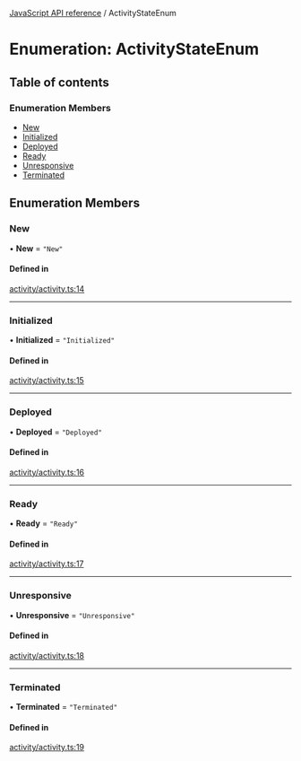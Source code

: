 [JavaScript API reference](../README) / ActivityStateEnum

# Enumeration: ActivityStateEnum

## Table of contents

### Enumeration Members

- [New](ActivityStateEnum#new)
- [Initialized](ActivityStateEnum#initialized)
- [Deployed](ActivityStateEnum#deployed)
- [Ready](ActivityStateEnum#ready)
- [Unresponsive](ActivityStateEnum#unresponsive)
- [Terminated](ActivityStateEnum#terminated)

## Enumeration Members

### New

• **New** = ``"New"``

#### Defined in

[activity/activity.ts:14](https://github.com/golemfactory/yajsapi/blob/3969026/yajsapi/activity/activity.ts#L14)

___

### Initialized

• **Initialized** = ``"Initialized"``

#### Defined in

[activity/activity.ts:15](https://github.com/golemfactory/yajsapi/blob/3969026/yajsapi/activity/activity.ts#L15)

___

### Deployed

• **Deployed** = ``"Deployed"``

#### Defined in

[activity/activity.ts:16](https://github.com/golemfactory/yajsapi/blob/3969026/yajsapi/activity/activity.ts#L16)

___

### Ready

• **Ready** = ``"Ready"``

#### Defined in

[activity/activity.ts:17](https://github.com/golemfactory/yajsapi/blob/3969026/yajsapi/activity/activity.ts#L17)

___

### Unresponsive

• **Unresponsive** = ``"Unresponsive"``

#### Defined in

[activity/activity.ts:18](https://github.com/golemfactory/yajsapi/blob/3969026/yajsapi/activity/activity.ts#L18)

___

### Terminated

• **Terminated** = ``"Terminated"``

#### Defined in

[activity/activity.ts:19](https://github.com/golemfactory/yajsapi/blob/3969026/yajsapi/activity/activity.ts#L19)
